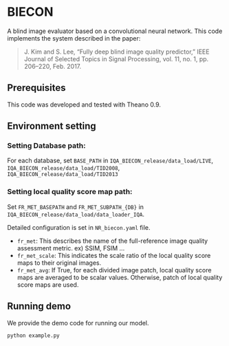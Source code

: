 # BIECON
A blind image evaluator based on a convolutional neural network.
This code implements the system described in the paper:

> J. Kim and S. Lee, “Fully deep blind image quality predictor,” IEEE Journal of Selected Topics in Signal Processing, vol. 11, no. 1, pp. 206–220, Feb. 2017.


## Prerequisites
This code was developed and tested with Theano 0.9.


## Environment setting
### Setting Database path:
For each database, set `BASE_PATH` in
`IQA_BIECON_release/data_load/LIVE`,
`IQA_BIECON_release/data_load/TID2008`,
`IQA_BIECON_release/data_load/TID2013`

### Setting local quality score map path:
Set `FR_MET_BASEPATH` and `FR_MET_SUBPATH_{DB}` in
`IQA_BIECON_release/data_load/data_loader_IQA`.

Detailed configuration is set in `NR_biecon.yaml` file.

- `fr_met`: This describes the name of the full-reference image quality assessment metric. ex) SSIM, FSIM ...
- `fr_met_scale`: This indicates the scale ratio of the local quality score maps to their original images.
- `fr_met_avg`: If True, for each divided image patch, local quality score maps are averaged to be scalar values. Otherwise, patch of local quality score maps are used.


## Running demo
We provide the demo code for running our model.
```bash
python example.py
```
